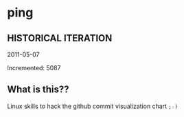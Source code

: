 # ping

## HISTORICAL ITERATION
2011-05-07

Incremented: 5087

## What is this?? 
Linux skills to hack the github commit visualization chart `;-)`
